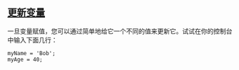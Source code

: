 ## [更新变量](https://developer.mozilla.org/zh-CN/docs/Learn/JavaScript/First_steps/Variables#更新变量 "Permalink to 更新变量")

一旦变量赋值，您可以通过简单地给它一个不同的值来更新它。试试在你的控制台中输入下面几行：

```
myName = 'Bob';
myAge = 40;
```